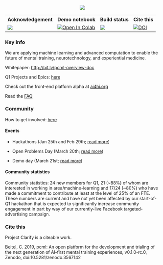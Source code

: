 <div style="width: 100%; display: flex; justify-content: center;">
  <img src="https://cdn-images-1.medium.com/max/767/1*O2ez3NPF36VZLJ2PAlxQiw@2x.png" style="max-width: 500px"></img>
</div>

<table>
  <tr>
    <th>Acknowledgement</th>
    <th>Demo notebook</th>
    <th>Build status</th>
    <th>Cite this</th>
  </tr>
  <tr>
    <td><a href="https://kubeflow.org" target="_blank"><img src="https://img.shields.io/static/v1?label=Built%20with&message=Kubeflow&color=blue"></img></a></td>
    <td><a href="https://colab.research.google.com/gist/cwbeitel/9f647889b63f9db3469bc45e16709f31/project-clarify-demo-nb-q4-19.ipynb" target="_blank"><img src="https://colab.research.google.com/assets/colab-badge.svg" alt="Open In Colab"></img></a>
</td>
    <td><a href="https://circleci.com/gh/projectclarify/pcml"><img src="https://circleci.com/gh/projectclarify/pcml.svg?style=svg"></img></a></td>
    <td><a href="https://zenodo.org/badge/latestdoi/194198315"><img src="https://zenodo.org/badge/194198315.svg" alt="DOI"></a></td>
  </tr>
</table>

### Key info

We are applying machine learning and advanced computation to enable the future of mental training, neurotechnology, and experiential medicine.

Whitepaper: http://bit.ly/pcml-overview-doc

Q1 Projects and Epics: [here](https://docs.google.com/document/d/17oJNqOqgxalwikwua6bKAfm7UoRWZdIULQNTMSdOByI/edit#bookmark=id.fea7yocss3q1)

Check out the front-end platform alpha at [ai4hi.org](ai4hi.org)

Read the [FAQ](https://medium.com/project-clarify/faq-8b886e69886b)

### Community

How to get involved: [here](https://medium.com/project-clarify/how-to-get-involved-9d0d976e3810)

#### Events

* Hackathons (Jan 25th and Feb 29th; [read more](https://medium.com/project-clarify/upcoming-hackathons-d71c32498518))

* Open Problems Day (March 20th; [read more](https://medium.com/project-clarify/open-problems-day-b2e9e0b17314))

* Demo day (March 21st; [read more](https://medium.com/project-clarify/project-clarify-demo-day-29e78194aa54))

#### Community statistics

Community statistics: 24 new members for Q1, 21 (~88%) of whom are interested in working in area/machine-learning and 17/24 (~80%) who have made a commitment to contribute at least at the level of 25% of an FTE. These numbers are current and have not yet been affected by our start-of-Q1 hackathon that is expected to significantly increase community engagement in part by way of our currently-live Facebook targeted-advertising campaign.


### Cite this

Project Clarify is a citeable work.

Beitel, C. 2019, pcml: An open platform for the development and trialing of the next generation of AI-first mental training experiences, v0.1.0-rc.0, Zenodo, doi:10.5281/zenodo.3567142
